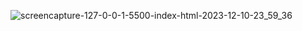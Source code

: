 
![screencapture-127-0-0-1-5500-index-html-2023-12-10-23_59_36](https://github.com/Het2604/Calculate-the-Area-of-a-Triangle.io/assets/137598780/80cba49b-6a17-4814-875d-6e3c94fbf0d6)
